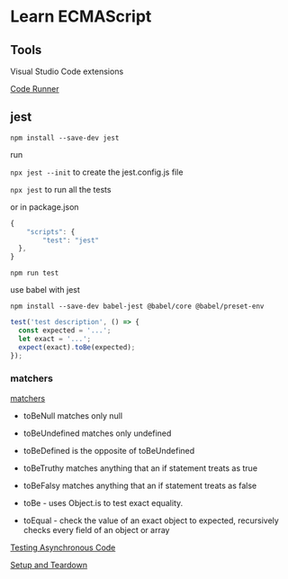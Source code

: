 # Learn ECMAScript

## Tools

Visual Studio Code extensions

[Code Runner](https://marketplace.visualstudio.com/items?itemName=formulahendry.code-runner)

## jest

`npm install --save-dev jest`

run

`npx jest --init` to create the jest.config.js file

`npx jest` to run all the tests

or in package.json

```js
{
    "scripts": {
        "test": "jest"
  },
}
```

`npm run test`

use babel with jest

`npm install --save-dev babel-jest @babel/core @babel/preset-env`

```js
test('test description', () => {
  const expected = '...';
  let exact = '...';
  expect(exact).toBe(expected);
});
```

### matchers

[matchers](https://jestjs.io/docs/en/using-matchers)

- toBeNull matches only null
- toBeUndefined matches only undefined
- toBeDefined is the opposite of toBeUndefined
- toBeTruthy matches anything that an if statement treats as true
- toBeFalsy matches anything that an if statement treats as false

- toBe - uses Object.is to test exact equality.
- toEqual - check the value of an exact object to expected, recursively checks every field of an object or array

[Testing Asynchronous Code](https://jestjs.io/docs/en/asynchronous)

[Setup and Teardown](https://jestjs.io/docs/en/setup-teardown)
